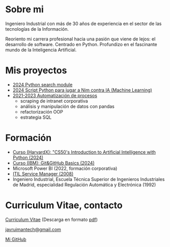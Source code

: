 <link rel="stylesheet" href="css/styles.css">

# Sobre mi

Ingeniero Industrial con más de 30 años de experiencia en el sector de las tecnologías de la Información.

Reoriento mi carrera profesional hacia una pasión que viene de lejos: el desarrollo de software. Centrado en Python. Profundizo en el fascinante mundo de la Inteligencia Artificial.


# Mis proyectos
- [2024 Python search module](https://search-module.readthedocs.io/en/latest/index.html)
- [2024 Script Python para jugar a Nim contra IA (Machine Learning)](nim.md)
- [2021-2023 Automatización de procesos](2021-2023_Automatizaciones.md)
  - scraping de intranet corporativa
  - análisis y manipulación de datos con pandas
  - refactorización OOP
  - estrategia SQL


# Formación

- [Curso (HarvardX): "CS50's Introduction to Artificial Intelligence with Python (2024)](formacion_CS50AI.md)
- [Curso (IBM): Git&GitHub Basics (2024)](formacion_IBM.md)
- Microsoft Power BI (2022, formación corporativa)
- [ITIL Service Manager (2008)](ITIL_SM)
- Ingeniero Industrial, Escuela Técnica Superior de Ingenieros Industriales de Madrid, especialidad Regulación Automática y Electrónica (1992)

# Curriculum Vitae, contacto

[Curriculum Vitae](cv.md) (Descarga en formato [pdf](CV.pdf))

[javruimantech@gmail.com](mailto:javruimantech@gmail.com)

[Mi GitHub](https://github.com/javrui)
